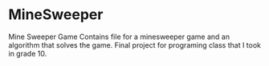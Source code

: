 # MineSweeper
Mine Sweeper Game 
Contains file for a minesweeper game and an algorithm that solves the game.
Final project for programing class that I took in grade 10.

